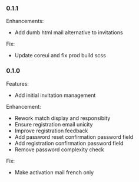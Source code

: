 ### 0.1.1

Enhancements:
  - Add dumb html mail alternative to invitations

Fix:
  - Update coreui and fix prod build scss

### 0.1.0

Features:
  - Add initial invitation management

Enhancement:
  - Rework match display and responsibity
  - Ensure registration email unicity
  - Improve registration feedback
  - Add password reset confirmation password field
  - Add registration confirmation password field
  - Remove password complexity check

Fix:
  - Make activation mail french only
